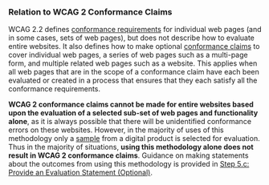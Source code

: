 ### Relation to WCAG 2 Conformance Claims

WCAG 2.2 defines [conformance requirements](https://www.w3.org/TR/WCAG22/#conformance-reqs) for individual web pages (and in some cases, sets of web pages), but does not describe how to evaluate entire websites. It also defines how to make optional [conformance claims](https://www.w3.org/TR/WCAG22/#conformance-claims) to cover individual web pages, a series of web pages such as a multi-page form, and multiple related web pages such as a website. This applies when all web pages that are in the scope of a conformance claim have each been evaluated or created in a process that ensures that they each satisfy all the conformance requirements.

**WCAG 2 conformance claims cannot be made for entire websites based upon the evaluation of a selected sub-set of web pages and functionality alone**, as it is always possible that there will be unidentified conformance errors on these websites. However, in the majority of uses of this methodology only a [sample](#sample) from a digital product is selected for evaluation. Thus in the majority of situations, **using this methodology alone does not result in WCAG 2 conformance claims**. Guidance on making statements about the outcomes from using this methodology is provided in [Step 5.c: Provide an Evaluation Statement (Optional)](#step5c).